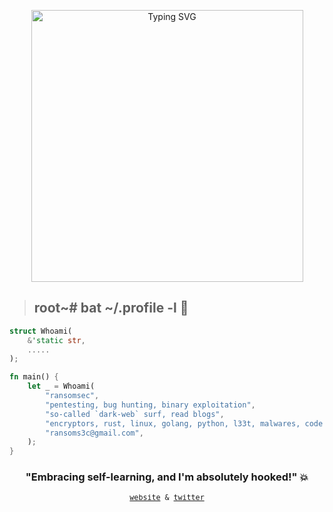 <p align="center">
  <img src="https://readme-typing-svg.demolab.com?font=Source+Code+Pro&pause=1000&color=3DC4F7&center=true&vCenter=true&width=435&separator=%3C&lines=%3E%24+Ransomsec's+Bytes+;)" alt="Typing SVG" width="435">
</p>

 
>##  root~# bat ~/.profile -l 🦀

```rust
struct Whoami(
    &'static str,
    .....
);

fn main() {
    let _ = Whoami(
        "ransomsec",                                                            // whoami
        "pentesting, bug hunting, binary exploitation",                         // what i do and i love!
        "so-called `dark-web` surf, read blogs",                                // in my free time
        "encryptors, rust, linux, golang, python, l33t, malwares, code review", // :just love:
        "ransoms3c@gmail.com",                                                  // ping me ;)
    ); 
}
```
 

<h3 align="center">"Embracing self-learning, and I'm absolutely hooked!"  💥️</h3>

<p align="center">
<sub><samp><a href="https://ransomsec.github.io">website</a> &amp; <a href="https://x.com/ransomsec">twitter</a></samp></sub>
</p>

